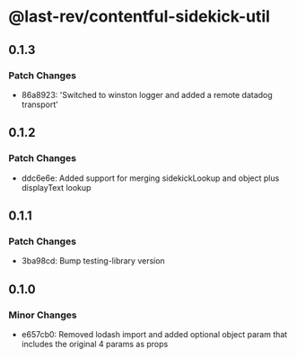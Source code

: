 # @last-rev/contentful-sidekick-util

## 0.1.3

### Patch Changes

- 86a8923: 'Switched to winston logger and added a remote datadog transport'

## 0.1.2

### Patch Changes

- ddc6e6e: Added support for merging sidekickLookup and object plus displayText lookup

## 0.1.1

### Patch Changes

- 3ba98cd: Bump testing-library version

## 0.1.0

### Minor Changes

- e657cb0: Removed lodash import and added optional object param that includes the original 4 params as props
